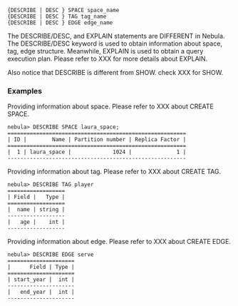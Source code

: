 
```
{DESCRIBE | DESC } SPACE space_name
{DESCRIBE | DESC } TAG tag_name
{DESCRIBE | DESC } EDGE edge_name
```

The DESCRIBE/DESC, and EXPLAIN statements are DIFFERENT in Nebula. The DESCRIBE/DESC keyword is used to obtain information about space, tag, edge structure. Meanwhile, EXPLAIN is used to obtain a query execution plan. Please refer to XXX for more details about EXPLAIN.

Also notice that DESCRIBE is different from SHOW. check XXX for SHOW.

### Examples

Providing information about space. Please refer to XXX about CREATE SPACE.

```
nebula> DESCRIBE SPACE laura_space;
========================================================
| ID |        Name | Partition number | Replica Factor |
========================================================
|  1 | laura_space |             1024 |              1 |
--------------------------------------------------------  
```

Providing information about tag. Please refer to XXX about CREATE TAG.

```
nebula> DESCRIBE TAG player
==================
| Field |   Type |
==================
|  name | string |
------------------
|   age |    int |
------------------  
```

Providing information about edge. Please refer to XXX about CREATE EDGE.

```
nebula> DESCRIBE EDGE serve
=====================
|      Field | Type |
=====================
| start_year |  int |
---------------------
|   end_year |  int |
---------------------
```
